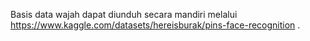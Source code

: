 Basis data wajah dapat diunduh secara mandiri melalui  
https://www.kaggle.com/datasets/hereisburak/pins-face-recognition .  
